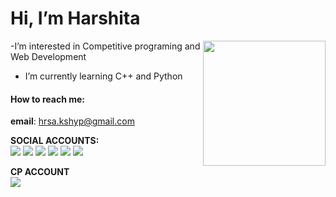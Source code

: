 

# Hi, I’m Harshita  
<img align="right" width="196" height="200" src="https://user-images.githubusercontent.com/85073963/122176874-b31d5580-cea2-11eb-807b-df1e7676d704.gif">

-I’m interested in Competitive programing and Web Development
- I’m currently learning C++ and Python
#### How to reach me:
**email**: hrsa.kshyp@gmail.com

**SOCIAL ACCOUNTS:**  
[<img src="https://img.shields.io/badge/Facebook-1877F2?style=for-the-badge&logo=facebook&logoColor=white">](https://www.facebook.com/harshita.kashyap.10004)
[<img src="https://img.shields.io/badge/Instagram-E4405F?style=for-the-badge&logo=instagram&logoColor=white">](https://www.instagram.com/coder_harshita/)
[<img src="https://img.shields.io/badge/LinkedIn-0077B5?style=for-the-badge&logo=linkedin&logoColor=white">](https://www.linkedin.com/in/harshita-a8a620207/)
[<img src="https://img.shields.io/badge/Twitter-1DA1F2?style=for-the-badge&logo=twitter&logoColor=white">](https://twitter.com/Hrshita_kshyp)
[<img src="https://img.shields.io/badge/GitHub-100000?style=for-the-badge&logo=github&logoColor=white">](https://github.com/hrshita-kshyp)
[<img src="https://img.shields.io/badge/Quora-%23B92B27.svg?&style=for-the-badge&logo=Quora&logoColor=white">](https://www.quora.com/profile/Harshita-485?ch=10&share=2286b118&srid=uSxqk9)


**CP ACCOUNT**  
[<img src="https://img.shields.io/badge/-Hackerrank-2EC866?style=for-the-badge&logo=HackerRank&logoColor=white">](https://www.hackerrank.com/happyharshita201)


 


<!---
hrshita-kshyp/hrshita-kshyp is a ✨ special ✨ repository because its `README.md` (this file) appears on your GitHub profile.
You can click the Preview link to take a look at your changes.
--->
